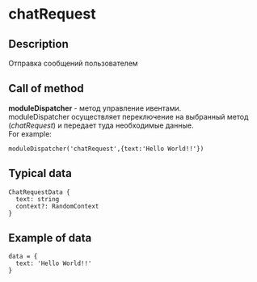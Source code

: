 # chatRequest
## Description
Отправка сообщений пользователем

## Call of method
**moduleDispatcher** - метод управление ивентами.   
moduleDispatcher осуществляет переключение на выбранный метод (*chatRequest*) и передает туда необходимые данные.   
For example:
```
moduleDispatcher('chatRequest',{text:'Hello World!!'})
```

## Typical data
```
ChatRequestData {   
  text: string   
  context?: RandomContext   
}   
```

## Example of data
```
data = {   
  text: 'Hello World!!'   
}   
```
